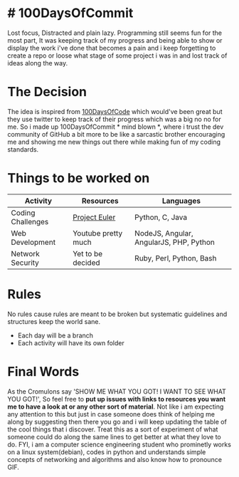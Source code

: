 # # 100DaysOfCommit

Lost focus, Distracted and plain lazy. Programming still seems fun for the most part, It was keeping track of my progress and being able to show or display the work i've done that becomes a pain and i keep forgetting to create a repo or loose what stage of some project i was in and lost track of ideas along the way.  

# The Decision
The idea is inspired from [100DaysOfCode](https://www.100daysofcode.com/) which would've been great but they use twitter to keep track of their progress which was a big no no for me. So i made up 100DaysOfCommit * mind blown *, where i trust the dev community of GitHub a bit more to be like a sarcastic brother encouraging me and showing me new things out there while making fun of my coding standards.

# Things to be worked on
|Activity                 |Resources                                          |Languages                               |
|-------------------------|---------------------------------------------------|----------------------------------------|
|Coding Challenges        |[Project Euler](https://projecteuler.net/archives/)|Python, C, Java                         |
|Web Development          |Youtube pretty much                                |NodeJS, Angular, AngularJS, PHP, Python |
|Network Security         |Yet to be decided                                  |Ruby, Perl, Python, Bash                |

# Rules
No rules cause rules are meant to be broken but systematic guidelines and structures keep the world sane.
* Each day will be a branch
* Each activity will have its own folder

# Final Words
As the Cromulons say 'SHOW ME WHAT YOU GOT! I WANT TO SEE WHAT YOU GOT!', So feel free to **put up issues with links to resources you want me to have a look at or any other sort of material**. Not like i am expecting any attention to this but just in case someone does think of helping me along by suggesting then there you go and i will keep updating the table of the cool things that i discover. 
Treat this as a sort of experiment of what someone could do along the same lines to get better at what they love to do. FYI, i am a computer science engineering student who prominetly works on a linux system(debian), codes in python and understands simple concepts of networking and algorithms and also know how to pronounce GIF.
